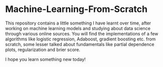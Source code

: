 # Machine-Learning-From-Scratch
This repository contains a little something I have learnt over time, after working on machine learning models and studying about data science through various online sources.
You will find the implementations of a few algorithms like logistic regression, Adaboost, gradient boosting etc. from scratch, some lesser talked about fundamentals like partial dependence plots, regularization and brier score. 

I hope you learn something new today!
